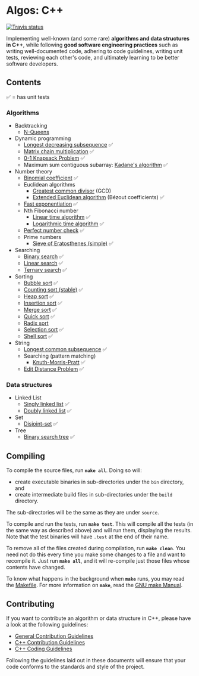 ﻿# Algos: C++

[![Travis status][travis-shield]][travis-link]

Implementing well-known (and some rare) **algorithms and data structures in C++**, while following **good software engineering practices** such as writing well-documented code, adhering to code guidelines, writing unit tests, reviewing each other's code, and ultimately learning to be better software developers.

## Contents

:white_check_mark: = has unit tests

### Algorithms

* Backtracking
  * [N-Queens](include/algorithms/backtracking/n_queens.hpp)
* Dynamic programming
  * [Longest decreasing subsequence](source/dynamic_programming/longest_decreasing_subsequence.hpp) :white_check_mark:
  * [Matrix chain multiplication](source/dynamic_programming/matrix_chain_mult.cpp) :white_check_mark:
  * [0-1 Knapsack Problem](include/algorithm/dynamic_programming/0_1_knapsack.hpp) :white_check_mark:
  * Maximum sum contiguous subarray: [Kadane's algorithm](include/algorithm/dynamic_programming/kadane.hpp) :white_check_mark:
* Number theory
  * [Binomial coefficient](include/algorithm/number_theory/binomial_coefficient.hpp) :white_check_mark:
  * Euclidean algorithms
    * [Greatest common divisor](include/algorithm/number_theory/greatest_common_divisor.hpp) (GCD)
    * [Extended Euclidean algorithm](include/algorithm/number_theory/extended_euclidean.hpp) (Bézout coefficients) :white_check_mark:
  * [Fast exponentiation](include/algorithm/number_theory/fast_exponentiation.hpp) :white_check_mark:
  * Nth Fibonacci number
    * [Linear time algorithm](include/algorithm/number_theory/fibonacci.hpp) :white_check_mark:
    * [Logarithmic time algorithm](include/algorithm/number_theory/fibonacci_efficient.hpp) :white_check_mark:
  * [Perfect number check](include/algorithm/number_theory/perfect_number_check.hpp) :white_check_mark:
  * Prime numbers
    * [Sieve of Eratosthenes (simple)](include/algorithm/number_theory/sieve_of_eratosthenes.hpp) :white_check_mark:
* Searching
  * [Binary search](include/algorithms/searching/binary_search.hpp) :white_check_mark:
  * [Linear search](include/algorithms/searching/linear_search.hpp) :white_check_mark:
  * [Ternary search](include/algorithms/searching/ternary_search.hpp) :white_check_mark:
* Sorting
  * [Bubble sort](include/algorithm/sorting/bubble_sort.hpp) :white_check_mark:
  * [Counting sort (stable)](include/algorithm/sorting/counting_sort.hpp) :white_check_mark:
  * [Heap sort](include/algorithm/sorting/heap_sort.hpp) :white_check_mark:
  * [Insertion sort](include/algorithm/sorting/insertion_sort.hpp) :white_check_mark:
  * [Merge sort](include/algorithm/sorting/merge_sort.hpp) :white_check_mark:
  * [Quick sort](include/algorithm/sorting/quick_sort.hpp) :white_check_mark:
  * [Radix sort](include/algorithm/sorting/radix_sort.hpp)
  * [Selection sort](include/algorithm/sorting/selection_sort.hpp) :white_check_mark:
  * [Shell sort](include/algorithm/sorting/shell_sort.hpp) :white_check_mark:
* String
  * [Longest common subsequence](include/algorithm/string/longest_common_subsequence.hpp) :white_check_mark:
  * Searching (pattern matching)
    * [Knuth-Morris-Pratt](include/algorithm/string/knuth_morris_pratt.hpp) :white_check_mark:
  * [Edit Distance Problem](include/algorithm/string/edit_distance.hpp) :white_check_mark:

### Data structures

* Linked List
  * [Singly linked list](include/data_structure/linked_list/singly_linked_list.hpp) :white_check_mark:
  * [Doubly linked list](include/data_structure/linked_list/doubly_linked_list.hpp) :white_check_mark:
* Set
  * [Disjoint-set](include/data_structure/set/disjoint_set.hpp) :white_check_mark:
* Tree
  * [Binary search tree](include/data_structure/tree/binary_search_tree.hpp) :white_check_mark:

## Compiling

To compile the source files, run **`make all`**. Doing so will:

* create executable binaries in sub-directories under the `bin` directory, and
* create intermediate build files in sub-directories under the `build` directory.

The sub-directories will be the same as they are under `source`.

To compile and run the tests, run **`make test`**. This will compile all the tests (in the same way as described above) 
and will run them, displaying the results. Note that the test binaries will have `.test` at the end of their name.

To remove all of the files created during compilation, run **`make clean`**. You need not do this every time you make 
some changes to a file and want to recompile it. Just run **`make all`**, and it will re-compile just those files whose 
contents have changed.

To know what happens in the background when **`make`** runs, you may read the [Makefile](Makefile). For more information 
on **`make`**, read the [GNU make Manual](https://www.gnu.org/software/make/manual/make.html).

## Contributing

If you want to contribute an algorithm or data structure in C++, please have a look at the following guidelines: 
* [General Contribution Guidelines](../.github/CONTRIBUTING.md)
* [C++ Contribution Guidelines](CONTRIBUTING.md) 
* [C++ Coding Guidelines](CODING_GUIDELINES.md)

Following the guidelines laid out in these documents will ensure that your code conforms to the standards and style 
of the project.

[travis-shield]: https://img.shields.io/travis/faheel/Algos.svg?style=for-the-badge
[travis-link]: https://travis-ci.org/faheel/Algos